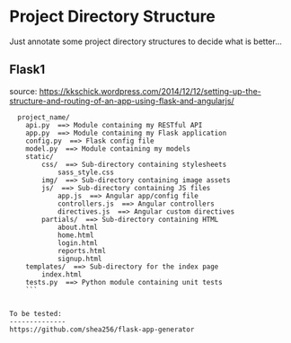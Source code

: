 Project Directory Structure
============================
Just annotate some project directory structures to decide what is better...  


Flask1
------

source: https://kkschick.wordpress.com/2014/12/12/setting-up-the-structure-and-routing-of-an-app-using-flask-and-angularjs/

```
  project_name/
    api.py  ==> Module containing my RESTful API
    app.py  ==> Module containing my Flask application
    config.py  ==> Flask config file
    model.py  ==> Module containing my models
    static/
        css/  ==> Sub-directory containing stylesheets
            sass_style.css
        img/  ==> Sub-directory containing image assets
        js/  ==> Sub-directory containing JS files
            app.js  ==> Angular app/config file
            controllers.js  ==> Angular controllers
            directives.js  ==> Angular custom directives
        partials/  ==> Sub-directory containing HTML
            about.html
            home.html
            login.html
            reports.html
            signup.html
    templates/  ==> Sub-directory for the index page
        index.html
    tests.py  ==> Python module containing unit tests
    ```


To be tested:
--------------
https://github.com/shea256/flask-app-generator
